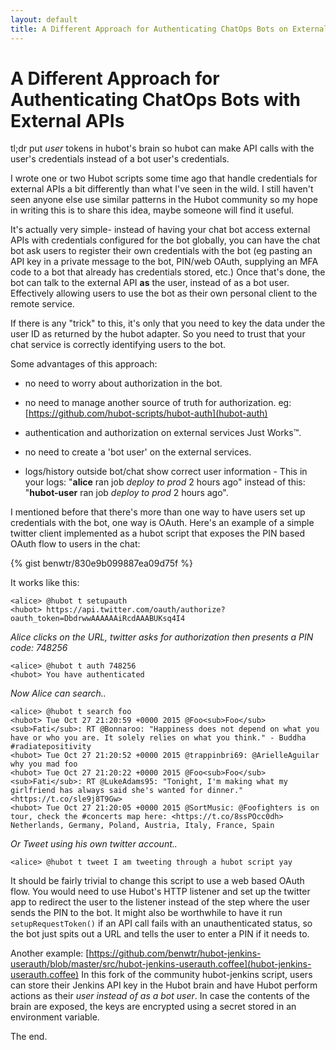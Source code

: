 ```yaml
---
layout: default
title: A Different Approach for Authenticating ChatOps Bots on External APIs
---
```

# A Different Approach for Authenticating ChatOps Bots with External APIs

tl;dr put _user_ tokens in hubot's brain so hubot can make API calls with the
user's credentials instead of a bot user's credentials.

I wrote one or two Hubot scripts some time ago that handle credentials for
external APIs a bit differently than what I've seen in the wild. I still haven't
seen anyone else use similar patterns in the Hubot community so my hope in
writing this is to share this idea, maybe someone will find it useful.

It's actually very simple- instead of having your chat bot access external APIs
with credentials configured for the bot globally, you can have the chat bot ask
users to register their own credentials with the bot (eg pasting an API key in a
private message to the bot, PIN/web OAuth, supplying an MFA code to a bot that
already has credentials stored, etc.) Once that's done, the bot can talk to the
external API **as** the user, instead of as a bot user. Effectively allowing users
to use the bot as their own personal client to the remote service.

If there is any "trick" to this, it's only that you need to key the data under
the user ID as returned by the hubot adapter. So you need to trust that your
chat service is correctly identifying users to the bot.

Some advantages of this approach:

-   no need to worry about authorization in the bot.

-   no need to manage another source of truth for authorization. eg:
    [https://github.com/hubot-scripts/hubot-auth](hubot-auth)

-   authentication and authorization on external services Just Works™.

-   no need to create a 'bot user' on the external services.

-   logs/history outside bot/chat show correct user information - This in
    your logs: "**alice** ran job _deploy to prod_ 2 hours ago" instead of this:
    "**hubot-user** ran job _deploy to prod_ 2 hours ago".

I mentioned before that there's more than one way to have users set up
credentials with the bot, one way is OAuth. Here's an example of a simple
twitter client implemented as a hubot script that exposes the PIN based OAuth
flow to users in the chat:

{% gist benwtr/830e9b099887ea09d75f %}

It works like this:

```
<alice> @hubot t setupauth
<hubot> https://api.twitter.com/oauth/authorize?oauth_token=DbdrwwAAAAAAiRcdAAABUKsq4I4
```

_Alice clicks on the URL, twitter asks for authorization then presents a PIN code:
748256_

```
<alice> @hubot t auth 748256
<hubot> You have authenticated
```

_Now Alice can search.._

```
<alice> @hubot t search foo
<hubot> Tue Oct 27 21:20:59 +0000 2015 @Foo<sub>Foo</sub><sub>Fati</sub>: RT @Bonnaroo: "Happiness does not depend on what you have or who you are. It solely relies on what you think." - Buddha #radiatepositivity
<hubot> Tue Oct 27 21:20:52 +0000 2015 @trappinbri69: @ArielleAguilar why you mad foo
<hubot> Tue Oct 27 21:20:22 +0000 2015 @Foo<sub>Foo</sub><sub>Fati</sub>: RT @LukeAdams95: "Tonight, I'm making what my girlfriend has always said she's wanted for dinner." <https://t.co/sle9j8T9Gw>
<hubot> Tue Oct 27 21:20:05 +0000 2015 @SortMusic: @Foofighters is on tour, check the #concerts map here: <https://t.co/8ssPOcc0dh> Netherlands, Germany, Poland, Austria, Italy, France, Spain
```

_Or Tweet using his own twitter account.._

```
<alice> @hubot t tweet I am tweeting through a hubot script yay
```

It should be fairly trivial to change this script to use a web based OAuth flow.
You would need to use Hubot's HTTP listener and set up the twitter app to
redirect the user to the listener instead of the step where the user sends the
PIN to the bot. It might also be worthwhile to have it run `setupRequestToken()`
if an API call fails with an unauthenticated status, so the bot just spits out a
URL and tells the user to enter a PIN if it needs to.

Another example:
[https://github.com/benwtr/hubot-jenkins-userauth/blob/master/src/hubot-jenkins-userauth.coffee](hubot-jenkins-userauth.coffee)
In this fork of the community hubot-jenkins script, users can store their
Jenkins API key in the Hubot brain and have Hubot perform actions as their _user
instead of as a bot user_. In case the contents of the brain are exposed, the
keys are encrypted using a secret stored in an environment variable.

The end.


